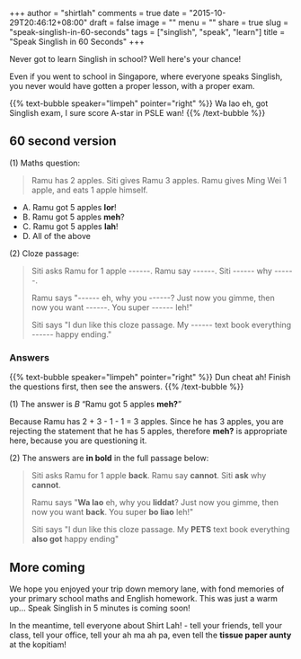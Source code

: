 +++
author = "shirtlah"
comments = true
date = "2015-10-29T20:46:12+08:00"
draft = false
image = ""
menu = ""
share = true
slug = "speak-singlish-in-60-seconds"
tags = ["singlish", "speak", "learn"]
title = "Speak Singlish in 60 Seconds"
+++

Never got to learn Singlish in school? Well here's your chance!

Even if you went to school in Singapore, where everyone speaks Singlish,
you never would have gotten a proper lesson, with a proper exam.

{{% text-bubble speaker="limpeh" pointer="right" %}}
Wa lao eh, got Singlish exam, I sure score A-star in PSLE wan!
{{% /text-bubble %}}

## 60 second version

(1) Maths question:

> Ramu has 2 apples. Siti gives Ramu 3 apples. Ramu gives Ming Wei 1 apple, and eats 1 apple himself.

- A. Ramu got 5 apples **lor**!
- B. Ramu got 5 apples **meh**?
- C. Ramu got 5 apples **lah**!
- D. All of the above

(2) Cloze passage:

> Siti asks Ramu for 1 apple ------. Ramu say ------. Siti ------ why ------.
>
> Ramu says "------ eh, why you ------? Just now you gimme, then now you want ------. You super ------ leh!"
>
> Siti says "I dun like this cloze passage. My ------ text book everything ------ happy ending."

### Answers

{{% text-bubble speaker="limpeh" pointer="right" %}}
Dun cheat ah! Finish the questions first, then see the answers.
{{% /text-bubble %}}

(1) The answer is *B* “Ramu got 5 apples **meh?**”

Because Ramu has 2 + 3 - 1 - 1 = 3 apples. Since he has 3 apples, you are rejecting the statement that he has 5 apples, therefore **meh?** is appropriate here, because you are questioning it.

(2) The answers are **in bold** in the full passage below:

> Siti asks Ramu for 1 apple **back**. Ramu say **cannot**. Siti **ask** why **cannot**.
>
> Ramu says "**Wa lao** eh, why you **liddat**? Just now you gimme, then now you want **back**. You super **bo liao** leh!"
>
> Siti says "I dun like this cloze passage. My **PETS** text book everything **also got** happy ending"

## More coming

We hope you enjoyed your trip down memory lane, with fond memories of your primary school maths and English homework. This was just a warm up... Speak Singlish in 5 minutes is coming soon!

In the meantime, tell everyone about Shirt Lah! - tell your friends, tell your class, tell your office, tell your ah ma ah pa, even tell the **tissue paper aunty** at the kopitiam!



